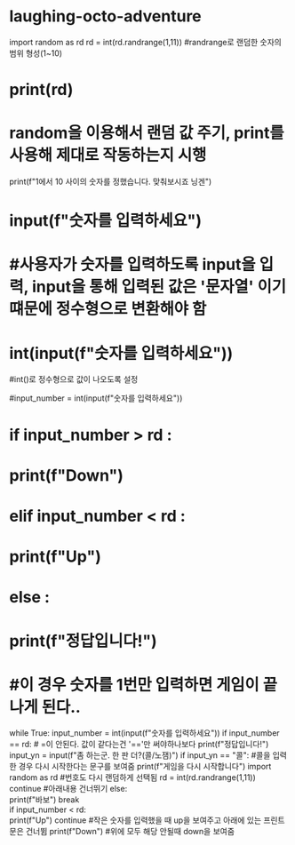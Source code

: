 # laughing-octo-adventure
import random as rd
rd = int(rd.randrange(1,11)) #randrange로 랜덤한 숫자의 범위 형성(1~10)
# print(rd)            
# random을 이용해서 랜덤 값 주기, print를 사용해 제대로 작동하는지 시행

print(f"1에서 10 사이의 숫자를 정했습니다. 맞춰보시죠 닝겐")

# input(f"숫자를 입력하세요")
# #사용자가 숫자를 입력하도록 input을 입력, input을 통해 입력된 값은 '문자열' 이기 떄문에 정수형으로 변환해야 함


# int(input(f"숫자를 입력하세요"))
#int()로 정수형으로 값이 나오도록 설정

#input_number = int(input(f"숫자를 입력하세요"))

# if input_number > rd :
#     print(f"Down")
# elif input_number < rd :
#     print(f"Up")
# else :
#     print(f"정답입니다!")
# #이 경우 숫자를 1번만 입력하면 게임이 끝나게 된다..


while True:
    input_number = int(input(f"숫자를 입력하세요"))
    if input_number == rd:   # =이 안된다. 값이 같다는건 '=='만 써야하나보다
        print(f"정답입니다!") 
        input_yn = input(f"좀 하는군. 한 판 더?(콜/노잼)")
        if input_yn == "콜":      #콜을 입력한 경우 다시 시작한다는 문구를 보여줌
            print(f"게임을 다시 시작합니다")
            import random as rd    #번호도 다시 랜덤하게 선택됨
            rd = int(rd.randrange(1,11))
            continue              #아래내용 건너뛰기
        else:    
            print(f"바보")
        break                     
    if input_number < rd:     
        print(f"Up")
        continue         #작은 숫자를 입력했을 때 up을 보여주고 아래에 있는 프린트문은 건너뜀
    print(f"Down")       #위에 모두 해당 안될때 down을 보여줌
